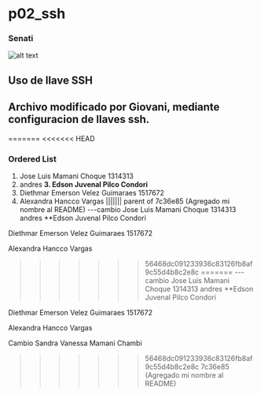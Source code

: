 # p02_ssh
### Senati
![alt text](https://www.senati.edu.pe/sites/all/themes/senati_theme/img/logo.svg)
## Uso de llave SSH
## Archivo modificado por Giovani, mediante configuracion de llaves ssh.
=======
<<<<<<< HEAD
### Ordered List
1. Jose Luis Mamani Choque 1314313
2. andres 
**3. Edson Juvenal Pilco Condori**
4. Diethmar Emerson Velez Guimaraes 1517672
5. Alexandra Hancco Vargas 
||||||| parent of 7c36e85 (Agregado mi nombre al README)
---cambio
Jose Luis Mamani Choque 1314313
andres 
**Edson Juvenal Pilco Condori

Diethmar Emerson Velez Guimaraes 1517672

Alexandra Hancco Vargas 

>>>>>>> 56468dc091233936c83126fb8af9c55d4b8c2e8c
=======
---cambio
Jose Luis Mamani Choque 1314313
andres 
**Edson Juvenal Pilco Condori

Diethmar Emerson Velez Guimaraes 1517672

Alexandra Hancco Vargas

Cambio Sandra Vanessa Mamani Chambi 

>>>>>>> 56468dc091233936c83126fb8af9c55d4b8c2e8c
>>>>>>> 7c36e85 (Agregado mi nombre al README)
